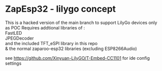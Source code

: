 # ZapEsp32 - lilygo concept

This is a hacked version of the main branch to support LilyGo devices only as POC
Requires addtional libraries of :  
FastLED  
JPEGDecoder  
and the included TFT_eSPI library in this repo  
& the normal zaparoo-esp32 libraries (excluding ESP8266Audio)  
  
see https://github.com/Xinyuan-LilyGO/T-Embed-CC1101 for ide config settings  
